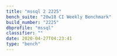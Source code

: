 ```yaml
---
title: "mssql 2 2225"
bench_suite: "20w18 CI Weekly Benchmark"
build_number: "2225"
dbprofile: "mssql"
classifier: ""
date: 2020-04-27T04:23:41
type: "bench"
---
```

